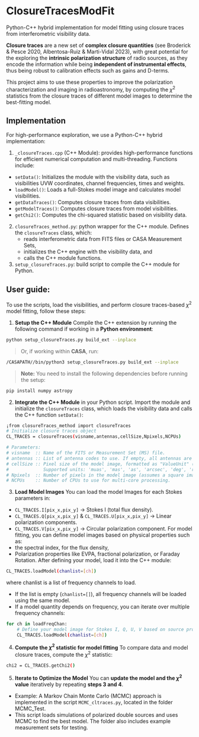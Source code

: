 # ClosureTracesModFit
Python-C++ hybrid implementation for model fitting using closure traces from interferometric visibility data.

**Closure traces** are a new set of **complex closure quantities** (see Broderick & Pesce 2020, Albentosa-Ruiz & Marti-Vidal 2023), with great potential for the exploring the **intrinsic polarization structure** of radio sources, as they encode the information while being **independent of instrumental effects**, thus being robust to calibration effects such as gains and D-terms.

This project aims to use these properties to improve the polarization characterization and imaging in radioastronomy, by computing the $\chi^2$ statistics from the closure traces of different model images to determine the best-fitting model.

## Implementation
For high-performance exploration, we use a Python-C++ hybrid implementation:
1. `_closureTraces.cpp` (C++ Module): provides high-performance functions for efficient numerical computation and multi-threading. Functions include:
  - `setData()`: Initializes the module with the visibility data, such as visibilities UVW coordinates, channel frequencies, times and weights.
  - `loadModel()`: Loads a full-Stokes model image and calculates model visibilities.
  - `getDataTraces()`: Computes closure traces from data visibilities.
  - `getModelTraces()`: Computes closure traces from model visibilities.
  - `getChi2()`: Computes the chi-squared statistic based on visibility data.
2. `closureTraces_method.py`: python wrapper for the C++ module. Defines the `closureTraces` class, which:
    - reads interferometric data from FITS files or CASA Measurement Sets,
    - initializes the C++ engine with the visibility data, and
    - calls the C++ module functions.
3. `setup_closureTraces.py`: build script to compile the C++ module for Python.

## User guide:
To use the scripts, load the visibilities, and perform closure traces-based $\chi^2$ model fitting, follow these steps:

1. **Setup the C++ Module**
Compile the C++ extension by running the following command if working in a **Python environment**:
```sh
python setup_closureTraces.py build_ext --inplace
```
> Or, if working within **CASA**, run:
```sh
/CASAPATH//bin/python3 setup_closureTraces.py build_ext --inplace
```
> **Note:** You need to install the following dependencies before running the setup:
```sh
pip install numpy astropy
```
2. **Integrate the C++ Module** in your Python script.
Import the module and initialize the `closureTraces` class, which loads the visibility data and calls the C++ function `setData()`:
```sh
¡from closureTraces_method import closureTraces
# Initialize closure traces object
CL_TRACES = closureTraces(visname,antennas,cellSize,Npixels,NCPUs)

# Parameters:
# visname  :: Name of the FITS or Measurement Set (MS) file.
# antennas :: List of antenna codes to use. If empty, all antennas are used.
# cellSize :: Pixel size of the model image, formatted as "ValueUnit" (e.g., "1.0muas").
#             Supported units: 'muas', 'mas', 'as', 'arcsec', 'deg', 'rad'.
# Npixels  :: Number of pixels in the model image (assumes a square image).
# NCPUs    :: Number of CPUs to use for multi-core processing.
```

3. **Load Model Images**
You can load the model Images for each Stokes parameters in:
- `CL_TRACES.I[pix_x,pix_y]` $\rightarrow$ Stokes I (total flux density).
- `CL_TRACES.Q[pix_x,pix_y]` & `CL_TRACES.U[pix_x,pix_y]` $\rightarrow$ Linear polarization components.
- `CL_TRACES.V[pix_x,pix_y]` $\rightarrow$ Circular polarization component.
For model fitting, you can define model images based on physical properties such as:
- the spectral index, for the flux density,
- Polarization properties like EVPA, fractional polarization, or Faraday Rotation.
After defining your model, load it into the C++ module:
```sh
CL_TRACES.loadModel(chanlist=[ch])
```
where chanlist is a list of frequency channels to load.
- If the list is empty (`chanlist=[]`), all frequency channels will be loaded using the same model.
- If a model quantity depends on frequency, you can iterate over multiple frequency channels:
```sh
for ch in loadFreqChan:
    # Define your model image for Stokes I, Q, U, V based on source properties
    CL_TRACES.loadModel(chanlist=[ch])
```
4. **Compute the $\chi^2$ statistic for model fitting**
To compare data and model closure traces, compute the $\chi^2$ statistic:
```sh
chi2 = CL_TRACES.getChi2()
```
5. **Iterate to Optimize the Model**
You can **update the model and the $\chi^2$ value** iteratively by repeating **steps 3 and 4**.
* Example: A Markov Chain Monte Carlo (MCMC) approach is implemented in the script `MCMC_cltraces.py`, located in the folder MCMC_Test.
* This script loads simulations of polarized double sources and uses MCMC to find the best model. The folder also includes example measurement sets for testing.
